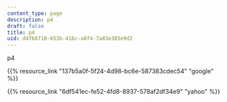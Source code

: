 ```yaml
---
content_type: page
description: p4
draft: false
title: p4
uid: d4fb6710-653b-416c-a8f4-7a83e305e9d2
---
```

p4

{{% resource_link "137b5a0f-5f24-4d98-bc6e-587383cdec54" "google" %}}

{{% resource_link "6df541ec-fe52-4fd8-8937-578af2df34e9" "yahoo" %}}